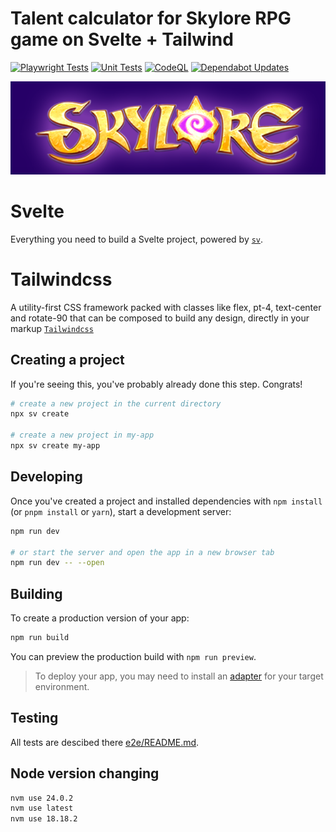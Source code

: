 # Talent calculator for Skylore RPG game on Svelte + Tailwind

[![Playwright Tests](https://github.com/shatokh/talent-calculator/actions/workflows/playwright.yml/badge.svg?branch=master)](https://github.com/shatokh/talent-calculator/actions/workflows/playwright.yml) [![Unit Tests](https://github.com/shatokh/talent-calculator/actions/workflows/units.yml/badge.svg?branch=master)](https://github.com/shatokh/talent-calculator/actions/workflows/units.yml) [![CodeQL](https://github.com/shatokh/talent-calculator/actions/workflows/codeql.yml/badge.svg?branch=master)](https://github.com/shatokh/talent-calculator/actions/workflows/codeql.yml) [![Dependabot Updates](https://github.com/shatokh/talent-calculator/actions/workflows/dependabot/dependabot-updates/badge.svg?branch=master)](https://github.com/shatokh/talent-calculator/actions/workflows/dependabot/dependabot-updates)

![Project Logo](static/images/logo.png)

# Svelte

Everything you need to build a Svelte project, powered by [`sv`](https://github.com/sveltejs/cli).

# Tailwindcss

A utility-first CSS framework packed with classes like flex, pt-4, text-center and rotate-90 that can be composed to build any design, directly in your markup [`Tailwindcss`](https://tailwindcss.com/)

## Creating a project

If you're seeing this, you've probably already done this step. Congrats!

```bash
# create a new project in the current directory
npx sv create

# create a new project in my-app
npx sv create my-app
```

## Developing

Once you've created a project and installed dependencies with `npm install` (or `pnpm install` or `yarn`), start a development server:

```bash
npm run dev

# or start the server and open the app in a new browser tab
npm run dev -- --open
```

## Building

To create a production version of your app:

```bash
npm run build
```

You can preview the production build with `npm run preview`.

> To deploy your app, you may need to install an [adapter](https://svelte.dev/docs/kit/adapters) for your target environment.

## Testing

All tests are descibed there [e2e/README.md](e2e/README.md).

## Node version changing

```bash
nvm use 24.0.2
nvm use latest
nvm use 18.18.2
```

